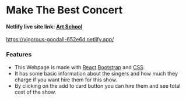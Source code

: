 # Make The Best Concert #

 #### Netlify live site link:  [Art School](https://vigorous-goodall-652e6d.netlify.app/)
 <https://vigorous-goodall-652e6d.netlify.app/>
 
### Features
* This Webpage is made with [React](https://reactjs.org/) [Bootstrap](https://getbootstrap.com/) and [CSS](https://developer.mozilla.org/en-US/docs/Web/CSS).
* It has some basic information about the singers and how much they charge if you want hire them for this show.
* By clicking on the add to card button you can hire them and see total cost of the show.
 
